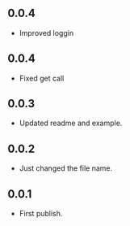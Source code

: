 ## 0.0.4
* Improved loggin

## 0.0.4
* Fixed get call

## 0.0.3
* Updated readme and example.


## 0.0.2
* Just changed the file name.

## 0.0.1
* First publish.



